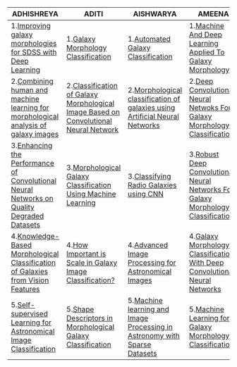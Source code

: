 |ADHISHREYA|ADITI|AISHWARYA|AMEENA|
|-----------|--------|----------|--------|
|1.[Improving galaxy morphologies for SDSS with Deep Learning](https://arxiv.org/pdf/1711.05744.pdf)   |1.[Galaxy Morphology Classification](http://cs229.stanford.edu/proj2016/report/GauthierJainNoordeh-GalaxyMorphology-report.pdf)      |1.[Automated Galaxy Classification](http://www.cs.utep.edu/ofuentes/papers/calleja.pdf)|1.[Machine And Deep Learning Applied To Galaxy Morphology](https://drive.google.com/file/d/1j-2BFjvrEVaeBQK5j943E0FP4xewBsGE/view)|
|2.[Combining human and machine learning for morphological analysis of galaxy images](https://arxiv.org/abs/1409.7935) |2.[Classification of Galaxy Morphological Image Based on Convolutional Neural Network](http://www.ijarset.com/upload/2018/june/10-IJARSET-_Wahyono.pdf) |2.[Morphological classification of galaxies using Artificial Neural Networks](http://adsabs.harvard.edu/full/1992MNRAS.259P...8S)|2.[Deep Convolutional Neural Netwoks For Galaxy Morphology Classification](https://drive.google.com/file/d/14YESyhgoY4UEDaPbgRljZi1r2pxgTLgR/view)|   
|3.[Enhancing the Performance of Convolutional Neural Networks on Quality Degraded Datasets](https://arxiv.org/ftp/arxiv/papers/1710/1710.06805.pdf)|3.[Morphological Galaxy Classification Using Machine Learning](http://cs229.stanford.edu/proj2007/KasivajhulaRaghavanShah-MorphologicalGalaxyClassification.pdf)|3.[Classifying Radio Galaxies using CNN](https://iopscience.iop.org/article/10.3847/1538-4365/aa7333)|3.[Robust Deep Convolutional Neural Networks For Galaxy Morphology Classifications](https://drive.google.com/file/d/14rSUfvxgzRRF9QqjKFtxDnbiKpR0qcC8/view)|
|4.[Knowledge-Based Morphological Classification of Galaxies from Vision Features](https://www.researchgate.net/publication/315788340_Knowledge-Based_Morphological_Classification_of_Galaxies_from_Vision_Features)|4.[How Important is Scale in Galaxy Image Classification?](https://www.scitepress.org/Papers/2016/57874/57874.pdf)|4.[Advanced Image Processing for Astronomical Images](https://arxiv.org/ftp/arxiv/papers/1812/1812.09702.pdf)|4.[Galaxy Morphology Classification With Deep Convolutional Neural Networks](http://www.arxiv-vanity.com/papers/1807.10406/)|
|5.[Self-supervised Learning for Astronomical Image Classification](https://arxiv.org/pdf/2004.11336.pdf)|5.[Shape Descriptors in Morphological Galaxy Classification](http://www.irdindia.in/journal_ijacte/pdf/vol2_iss5/25.pdf)|5.[Machine learning and Image Processing in Astronomy with Sparse Datasets](https://www.researchgate.net/publication/270884652_Machine_Learning_and_Image_Processing_in_Astronomy_with_Sparse_Data_Sets)|5.[Machine Learning for Galaxy Morphology Classification](https://arxiv.org/pdf/1005.0390.pdf)|
